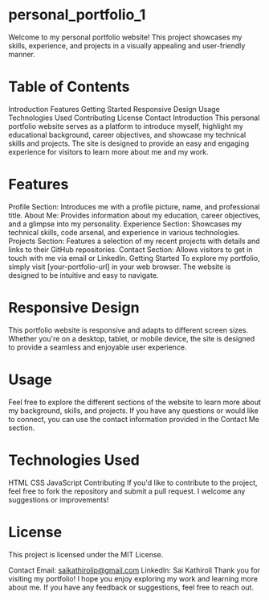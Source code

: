 # personal_portfolio_1
 
Welcome to my personal portfolio website! This project showcases my skills, experience, and projects in a visually appealing and user-friendly manner.

# Table of Contents
Introduction
Features
Getting Started
Responsive Design
Usage
Technologies Used
Contributing
License
Contact
Introduction
This personal portfolio website serves as a platform to introduce myself, highlight my educational background, career objectives, and showcase my technical skills and projects. The site is designed to provide an easy and engaging experience for visitors to learn more about me and my work.

# Features
Profile Section: Introduces me with a profile picture, name, and professional title.
About Me: Provides information about my education, career objectives, and a glimpse into my personality.
Experience Section: Showcases my technical skills, code arsenal, and experience in various technologies.
Projects Section: Features a selection of my recent projects with details and links to their GitHub repositories.
Contact Section: Allows visitors to get in touch with me via email or LinkedIn.
Getting Started
To explore my portfolio, simply visit [your-portfolio-url] in your web browser. The website is designed to be intuitive and easy to navigate.

# Responsive Design
This portfolio website is responsive and adapts to different screen sizes. Whether you're on a desktop, tablet, or mobile device, the site is designed to provide a seamless and enjoyable user experience.

# Usage
Feel free to explore the different sections of the website to learn more about my background, skills, and projects. If you have any questions or would like to connect, you can use the contact information provided in the Contact Me section.

# Technologies Used
HTML
CSS
JavaScript
Contributing
If you'd like to contribute to the project, feel free to fork the repository and submit a pull request. I welcome any suggestions or improvements!

# License
This project is licensed under the MIT License.

Contact
Email: saikathirolip@gmail.com
LinkedIn: Sai Kathiroli
Thank you for visiting my portfolio! I hope you enjoy exploring my work and learning more about me. If you have any feedback or suggestions, feel free to reach out.
